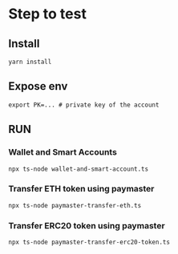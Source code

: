 # Step to test

## Install
```yarn install```

## Expose env
```
export PK=... # private key of the account
```

## RUN
### Wallet and Smart Accounts
```
npx ts-node wallet-and-smart-account.ts      
```

### Transfer ETH token using paymaster
```
npx ts-node paymaster-transfer-eth.ts    
```

### Transfer ERC20 token using paymaster
```
npx ts-node paymaster-transfer-erc20-token.ts
```

